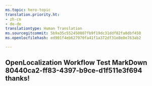 ```yaml
---
ms.topic: hero-topic
translation.priority.ht:
- zh-cn
- de-de
translationtype: Human Translation
ms.sourcegitcommit: 5b9a35c552450807fb9f19dc31ddf82fa8dbf450
ms.openlocfilehash: ed901f4eb627970fa41f1a372df31e8e0e763ab2

---
```

## OpenLocalization Workflow Test MarkDown 80440ca2-ff83-4397-b9ce-d1f511e3f694 thanks!



<!--HONumber=Oct16_HO4-->



